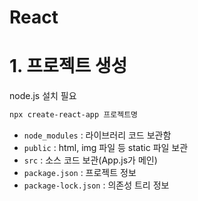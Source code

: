 # React

# 1. 프로젝트 생성

node.js 설치 필요

```bash
npx create-react-app 프로젝트명
```

- `node_modules` : 라이브러리 코드 보관함
- `public` : html, img 파일 등 static 파일 보관
- `src` :  소스 코드 보관(App.js가 메인)
- `package.json` : 프로젝트 정보
- `package-lock.json` : 의존성 트리 정보